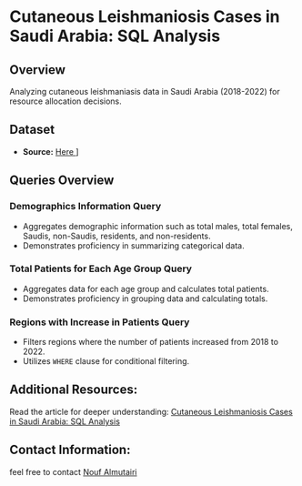 # Cutaneous Leishmaniosis Cases in Saudi Arabia: SQL Analysis

## Overview
Analyzing cutaneous leishmaniasis data in Saudi Arabia (2018-2022) for resource allocation decisions.

## Dataset
- **Source:** [ Here ](https://od.data.gov.sa/Data/ar/dataset/reported-cases-of-cutaneous-leishmaniasis-by-month-nationality-sex-residence-and-age-group-2018-2022)]


## Queries Overview


### Demographics Information Query
- Aggregates demographic information such as total males, total females, Saudis, non-Saudis, residents, and non-residents.
- Demonstrates proficiency in summarizing categorical data.

### Total Patients for Each Age Group Query
- Aggregates data for each age group and calculates total patients.
- Demonstrates proficiency in grouping data and calculating totals.

### Regions with Increase in Patients Query
- Filters regions where the number of patients increased from 2018 to 2022.
- Utilizes `WHERE` clause for conditional filtering.




## Additional Resources:
Read the article for deeper understanding: [Cutaneous Leishmaniosis Cases in Saudi Arabia: SQL Analysis](https://www.linkedin.com/in/nouf-almutairi-5671132a2/)

## Contact Information:
feel free to contact [Nouf Almutairi](https://www.linkedin.com/in/nouf-almutairi-5671132a2/)



